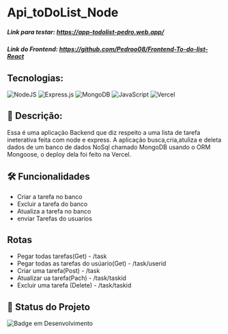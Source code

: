 # Api_toDoList_Node
##### Link para testar:  https://app-todolist-pedro.web.app/
##### Link do Frontend: https://github.com/Pedroo08/Frontend-To-do-list-React

## Tecnologias:
![NodeJS](https://img.shields.io/badge/node.js-6DA55F?style=for-the-badge&logo=node.js&logoColor=white)
![Express.js](https://img.shields.io/badge/express.js-%23404d59.svg?style=for-the-badge&logo=express&logoColor=%2361DAFB)
![MongoDB](https://img.shields.io/badge/MongoDB-%234ea94b.svg?style=for-the-badge&logo=mongodb&logoColor=white)
![JavaScript](https://img.shields.io/badge/javascript-%23323330.svg?style=for-the-badge&logo=javascript&logoColor=%23F7DF1E)
![Vercel](https://img.shields.io/badge/vercel-%23000000.svg?style=for-the-badge&logo=vercel&logoColor=white)


## 📖 Descrição:
Essa é uma aplicação Backend que diz respeito a uma lista de tarefa ineterativa feita com node e express. A aplicação busca,cria,atuliza e deleta dados de um banco de dados NoSql chamado MongoDB usando o ORM Mongoose,  o deploy dela foi feito na Vercel.
## 🛠️ Funcionalidades

- Criar a tarefa no banco
- Excluir a tarefa do banco
- Atualiza a tarefa no banco
- enviar Tarefas do usuarios

## Rotas
 - Pegar todas tarefas(Get) -  /task
 - Pegar todas as tarefas do usúario(Get) - /task/userid
 - Criar uma tarefa(Post) - /task
 - Atualizar ua tarefa(Pach) - /task/taskid
 - Excluir uma tarefa (Delete) -  /task/taskid

## 🔎 Status do Projeto
![Badge em Desenvolvimento](https://img.shields.io/badge/Status-Em%20Desenvolvimento-green)
